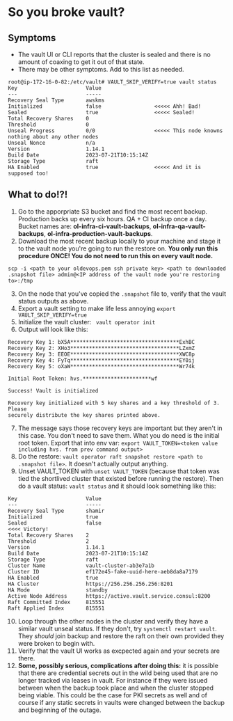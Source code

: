 # So you broke vault?

## Symptoms

- The vault UI or CLI reports that the cluster is sealed and there is no amount of coaxing to get it out of that state.
- There may be other symptoms. Add to this list as needed.

```
root@ip-172-16-0-82:/etc/vault# VAULT_SKIP_VERIFY=true vault status
Key                      Value
---                      -----
Recovery Seal Type       awskms
Initialized              false                 <<<<< Ahh! Bad!
Sealed                   true                  <<<<< Sealed!
Total Recovery Shares    0
Threshold                0
Unseal Progress          0/0                   <<<<< This node knowns nothing about any other nodes
Unseal Nonce             n/a
Version                  1.14.1
Build Date               2023-07-21T10:15:14Z
Storage Type             raft
HA Enabled               true                  <<<<< And it is supposed too!
```


## What to do!?!

1. Go to the apporpriate S3 bucket and find the most recent backup. Production backs up every six hours. QA + CI backup once a day. Bucket names are: **ol-infra-ci-vault-backups**, **ol-infra-qa-vault-backups**, **ol-infra-production-vault-backups**.
2. Download the most recent backup locally to your machine and stage it to the vault node you're going to run the restore on. **You only run this procedure ONCE! You do not need to run this on every vault node.**
```
scp -i <path to your oldevops.pem ssh private key> <path to downloaded .snapshot file> admin@<IP address of the vault node you're restoring to>:/tmp
```
3. On the node that you've copied the `.snapshot` file to, verify that the vault status outputs as above.
4. Export a vault setting to make life less annoying `export VAULT_SKIP_VERIFY=true`
5. Initialize the vault cluster: ` vault operator init`
6. Output will look like this:
```
Recovery Key 1: bX5A***********************************ExhBC
Recovery Key 2: XHo3***********************************LZxmZ
Recovery Key 3: EEOE***********************************XWC8p
Recovery Key 4: FyTq***********************************EY0ij
Recovery Key 5: oXaW***********************************Wr74k

Initial Root Token: hvs.**********************wf

Success! Vault is initialized

Recovery key initialized with 5 key shares and a key threshold of 3. Please
securely distribute the key shares printed above.
```
7. The message says those recovery keys are important but they aren't in this case. You don't need to save them. What you do need is the initial root token. Export that into env var: `export VAULT_TOKEN=<token value including hvs. from prev command output>`
8. Do the restore: `vault operator raft snapshot restore <path to .snapshot file>`. It doesn't actually output anything.
9. Unset VAULT_TOKEN with `unset VAULT_TOKEN` (because that token was tied the shortlived cluster that existed before running the restore). Then do a vault status: `vault status` and it should look something like this:
```
Key                      Value
---                      -----
Recovery Seal Type       shamir
Initialized              true
Sealed                   false                                       <<<< Victory!
Total Recovery Shares    2
Threshold                2
Version                  1.14.1
Build Date               2023-07-21T10:15:14Z
Storage Type             raft
Cluster Name             vault-cluster-ab3e7a1b
Cluster ID               ef172e45-fake-uuid-here-aeb8da8a7179
HA Enabled               true
HA Cluster               https://256.256.256.256:8201
HA Mode                  standby
Active Node Address      https://active.vault.service.consul:8200
Raft Committed Index     815551
Raft Applied Index       815551
```
10. Loop through the other nodes in the cluster and verify they have a similar vault unseal status. If they don't, try `systemctl restart vault`. They *should* join backup and restore the raft on their own provided they were broken to begin with.
11. Verify that the vault UI works as excpected again and your secrets are there.
12. **Some, possibly serious, complications after doing this:** it is possible that there are credential secrets out in the wild being used that are no longer tracked via leases in vault. For instance if they were issued between when the backup took place and when the cluster stopped being viable. This could be the case for PKI secrets as well and of course if any static secrets in vaults were changed between the backup and beginning of the outage.
